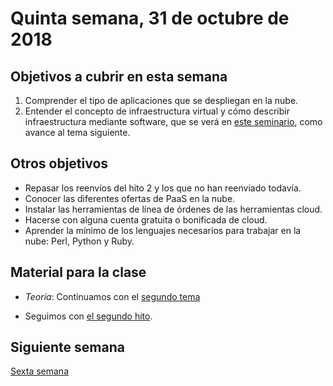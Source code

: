 # Quinta semana, 31 de octubre de 2018



## Objetivos a cubrir en esta semana

1. Comprender el tipo de aplicaciones que se despliegan en la nube.
2. Entender el concepto de infraestructura virtual y cómo describir
   infraestructura mediante software, que se verá en [este seminario](https://www.meetup.com/es-ES/Granada-Geek/events/255973562/), como avance al tema siguiente.

## Otros objetivos
* Repasar los reenvíos del hito 2 y los que no han reenviado todavía.
* Conocer las diferentes ofertas de PaaS en la nube.
* Instalar las herramientas de línea de órdenes de las herramientas cloud.
* Hacerse con alguna cuenta gratuita o bonificada de cloud.
* Aprender la mínimo de los lenguajes necesarios para trabajar en la
  nube: Perl, Python y Ruby.

## Material para la clase

* *Teoría*: Continuamos con el
  [segundo tema](http://jj.github.io/CC/documentos/temas/PaaS)
  
* Seguimos
  con
  [el segundo hito](http://jj.github.io/CC/documentos/temas/PaaS). 


## Siguiente semana

[Sexta semana](06-semana.md)
